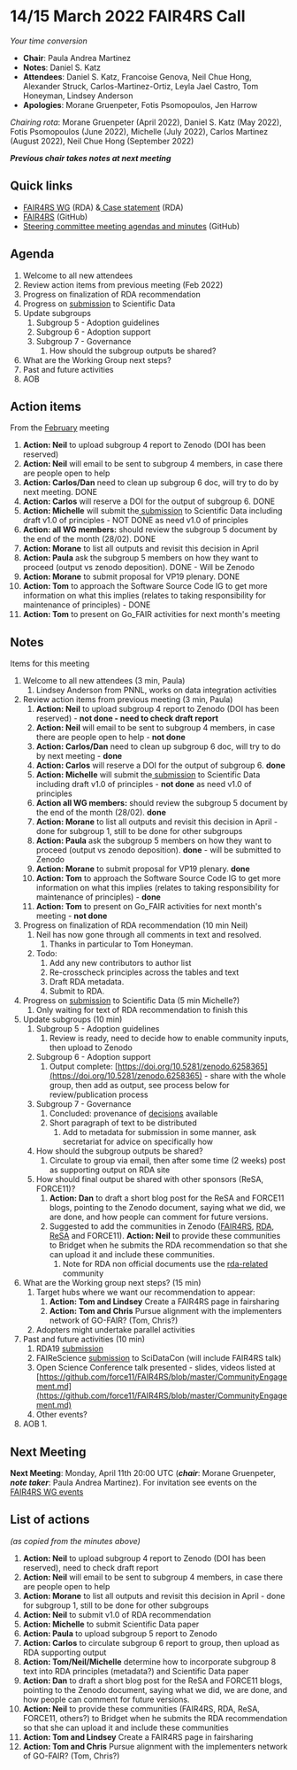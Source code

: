 # 14/15 March 2022 FAIR4RS Call

_Your time conversion_



* **Chair**: Paula Andrea Martinez
* **Notes**: Daniel S. Katz
* **Attendees**: Daniel S. Katz, Francoise Genova, Neil Chue Hong, Alexander Struck, Carlos-Martinez-Ortiz, Leyla Jael Castro, Tom Honeyman, Lindsey Anderson
* **Apologies**: Morane Gruenpeter, Fotis Psomopoulos, Jen Harrow  

_Chairing rota_: Morane Gruenpeter (April 2022), Daniel S. Katz (May 2022), Fotis Psomopoulos (June 2022), Michelle (July 2022), Carlos Martinez (August 2022), Neil Chue Hong (September 2022)

**_Previous chair takes notes at next meeting_**


## Quick links



* [FAIR4RS WG](https://www.rd-alliance.org/groups/fair-4-research-software-fair4rs-wg) (RDA) &[ Case statement](https://www.rd-alliance.org/group/fair-4-research-software-fair4rs-wg/case-statement/fair-research-software-wg-case-statement) (RDA)
* [FAIR4RS](https://github.com/force11/FAIR4RS) (GitHub)
* [Steering committee meeting agendas and minutes](https://github.com/force11/FAIR4RS/tree/master/meetings/2020) (GitHub)


## Agenda



1. Welcome to all new attendees
2. Review action items from previous meeting (Feb 2022)
3. Progress on finalization of RDA recommendation
4. Progress on [submission](https://docs.google.com/document/d/16KrE62qjTt-4AXpT-c2OhVDp25eP7-h_mokhelVLM60/edit) to Scientific Data
5. Update subgroups
    1. Subgroup 5 - Adoption guidelines
    2. Subgroup 6 - Adoption support
    3. Subgroup 7 - Governance
        1. How should the subgroup outputs be shared?
6. What are the Working Group next steps?
7. Past and future activities
8. AOB


## Action items

From the [February](https://github.com/force11/FAIR4RS/blob/master/meetings/2022/2022-02-14-Minutes.md) meeting



1. **Action: Neil** to upload subgroup 4 report to Zenodo (DOI has been reserved)
2. **Action: Neil** will email to be sent to subgroup 4 members, in case there are people open to help
3. **Action: Carlos/Dan** need to clean up subgroup 6 doc, will try to do by next meeting. DONE
4. **Action: Carlos** will reserve a DOI for the output of subgroup 6. DONE
5. **Action: Michelle** will submit the[ submission](https://docs.google.com/document/d/16KrE62qjTt-4AXpT-c2OhVDp25eP7-h_mokhelVLM60/edit) to Scientific Data including draft v1.0 of principles - NOT DONE as need v1.0 of principles
6. **Action: all WG members:** should review the subgroup 5 document by the end of the month (28/02). DONE
7. **Action: Morane** to list all outputs and revisit this decision in April
8. **Action: Paula** ask the subgroup 5 members on how they want to proceed (output vs zenodo deposition). DONE - Will be Zenodo
9. **Action: Morane** to submit proposal for VP19 plenary. DONE
10. **Action: Tom** to approach the Software Source Code IG to get more information on what this implies (relates to taking responsibility for maintenance of principles) - DONE
11. **Action: Tom** to present on Go_FAIR activities for next month's meeting


## Notes

Items for this meeting



1. Welcome to all new attendees (3 min, Paula)
    1. Lindsey Anderson from PNNL, works on data integration activities
2. Review action items from previous meeting (3 min, Paula)
    1. **Action: Neil** to upload subgroup 4 report to Zenodo (DOI has been reserved) - **not done -   need to check draft report**
    2. **Action: Neil** will email to be sent to subgroup 4 members, in case there are people open to help - **not done**
    3. **Action: Carlos/Dan** need to clean up subgroup 6 doc, will try to do by next meeting - **done**
    4. **Action: Carlos** will reserve a DOI for the output of subgroup 6. **done**
    5. **Action: Michelle** will submit the[ submission](https://docs.google.com/document/d/16KrE62qjTt-4AXpT-c2OhVDp25eP7-h_mokhelVLM60/edit) to Scientific Data including draft v1.0 of principles - **not done** as need v1.0 of principles
    6. **Action all WG members:** should review the subgroup 5 document by the end of the month (28/02). **done**
    7. **Action: Morane** to list all outputs and revisit this decision in April - done for subgroup 1, still to be done for other subgroups
    8. **Action: Paula** ask the subgroup 5 members on how they want to proceed (output vs zenodo deposition). **done** - will be submitted to Zenodo
    9. **Action: Morane** to submit proposal for VP19 plenary. **done**
    10. **Action: Tom** to approach the Software Source Code IG to get more information on what this implies (relates to taking responsibility for maintenance of principles) - **done**
    11. **Action: Tom** to present on Go_FAIR activities for next month's meeting - **not done**
3. Progress on finalization of RDA recommendation (10 min Neil)
    1. Neil has now gone through all comments in text and resolved.
        1. Thanks in particular to Tom Honeyman.
    2. Todo:
        1. Add any new contributors to author list
        2. Re-crosscheck principles across the tables and text
        3. Draft RDA metadata.
        4. Submit to RDA.
4. Progress on [submission](https://docs.google.com/document/d/16KrE62qjTt-4AXpT-c2OhVDp25eP7-h_mokhelVLM60/edit) to Scientific Data (5 min Michelle?)
    1. Only waiting for text of RDA recommendation to finish this
5. Update subgroups (10 min)
      1. Subgroup 5 - Adoption guidelines
          1. Review is ready, need to decide how to enable community inputs, then upload to Zenodo
      2. Subgroup 6 - Adoption support
          1. Output complete: [https://doi.org/10.5281/zenodo.6258365](https://doi.org/10.5281/zenodo.6258365) - share with the whole group, then add as output, see process below for review/publication process
      3. Subgroup 7 - Governance
          1. Concluded: provenance of [decisions](https://docs.google.com/document/d/1Q0wEzx6T3S7aqphI8EPlWkibcRXQcLZzMsTem-GOs2o/export?format=pdf) available
          2. Short paragraph of text to be distributed
              1. Add to metadata for submission in some manner, ask secretariat for advice on specifically how
      4. How should the subgroup outputs be shared?
          1. Circulate to group via email, then after some time (2 weeks) post as supporting output on RDA site
      5. How should final output be shared with other sponsors (ReSA, FORCE11)?
          1. **Action: Dan** to draft a short blog post for the ReSA and FORCE11 blogs, pointing to the Zenodo document, saying what we did, we are done, and how people can comment for future versions.
          2. Suggested to add the communities in Zenodo ([FAIR4RS](https://zenodo.org/communities/fair4rs/), [RDA](https://zenodo.org/communities/rda), [ReSA](https://zenodo.org/communities/resa) and FORCE11). **Action: Neil** to provide these communities to Bridget when he submits the RDA recommendation so that she can upload it and include these communities.
              1. Note for RDA non official documents use the [rda-related](https://zenodo.org/communities/rda-related) community
6. What are the Working group next steps? (15 min)
    1. Target hubs where we want our recommendation to appear:
        1. **Action: Tom and Lindsey** Create a FAIR4RS page in fairsharing
        1. **Action: Tom and Chris** Pursue alignment with the implementers network of GO-FAIR? (Tom, Chris?)
    2. Adopters might undertake parallel activities
7. Past and future activities (10 min)
    1. RDA19 [submission ](https://docs.google.com/document/d/14K950WsVw4UT9tHSF1qMtOlUsE2FM0mvFNHbm1Hwc_M/edit)
    2. FAIReScience [submission](https://docs.google.com/document/d/1JU576_Q7yQOQJXCrcxonYLQi1wRPQTzJDIziEd99aaU/edit) to SciDataCon (will include FAIR4RS talk)
    3. Open Science Conference talk presented - slides, videos listed at [https://github.com/force11/FAIR4RS/blob/master/CommunityEngagement.md](https://github.com/force11/FAIR4RS/blob/master/CommunityEngagement.md)
    4. Other events?
8. AOB
    1.


## Next Meeting

**Next Meeting**: Monday, April 11th 20:00 UTC (**_chair_**: Morane Gruenpeter, **_note taker_**: Paula Andrea Martinez). For invitation see events on the[ FAIR4RS WG events](https://www.rd-alliance.org/node/69317/events)


## List of actions

_(as copied from the minutes above)_



1. **Action: Neil** to upload subgroup 4 report to Zenodo (DOI has been reserved), need to check draft report
2. **Action: Neil** will email to be sent to subgroup 4 members, in case there are people open to help
3. **Action: Morane** to list all outputs and revisit this decision in April - done for subgroup 1, still to be done for other subgroups
4. **Action: Neil** to submit v1.0 of RDA recommendation
5. **Action: Michelle** to submit Scientific Data paper
6. **Action: Paula** to upload subgroup 5 report to Zenodo
7. **Action: Carlos** to circulate subgroup 6 report to group, then upload as RDA supporting output
8. **Action: Tom/Neil/Michelle** determine how to incorporate subgroup 8 text into RDA principles (metadata?) and Scientific Data paper
9. **Action: Dan** to draft a short blog post for the ReSA and FORCE11 blogs, pointing to the Zenodo document, saying what we did, we are done, and how people can comment for future versions.
10. **Action: Neil** to provide these communities (FAIR4RS, RDA, ReSA, FORCE11, others?) to Bridget when he submits the RDA recommendation so that she can upload it and include these communities
11. **Action: Tom and Lindsey** Create a FAIR4RS page in fairsharing
12. **Action: Tom and Chris** Pursue alignment with the implementers network of GO-FAIR? (Tom, Chris?)
